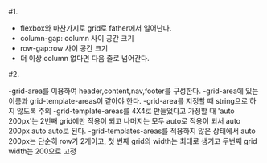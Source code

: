 #1.

- flexbox와 마찬가지로 grid로 father에서 일어난다.
- column-gap: column 사이 공간 크기
- row-gap:row 사이 공간 크기
- 더 이상 column 없다면 다음 줄로 넘어간다.

#2.

-grid-area를 이용하여 header,content,nav,footer를 구성한다.
-grid-area에 있는 이름과 grid-template-areas이 같아야 한다.
-grid-area를 지정할 때 string으로 하지 않도록 주의
-grid-template-areas를 4X4로 만들었다고 가정할 때 'auto 200px'는 2번째 grid에만 적용이 되고 나머지는 모두 auto로 적용이 되서 auto 200px auto auto로 된다.
-grid-templates-areas를 적용하지 않은 상태에서 auto 200px는 단순히 row가 2개이고, 첫 번째 grid의 width는 최대로 생기고 두번째 grid width는 200으로 고정
